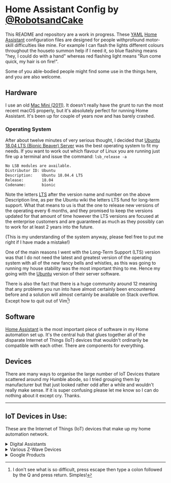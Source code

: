 # Home Assistant Config by [@RobotsandCake](https://github.com/robotsandcake) #

This README and repository are a work in progress. These [YAML](http://yaml.org) [Home Assistant](https://home-assistant.io/) configuration files are designed for people withprofound motor-skill difficulties like mine. For example I can flash the lights different colours throughout the houseto summon help if I need it, so blue flashing means "hey, I could do with a hand" whereas red flashing light means "Run come quick, my hair is on fire!". 

Some of you able-bodied people might find some use in the things here, and you are also welcome.

## Hardware ##

I use an old [Mac Mini (2011)](https://support.apple.com/kb/sp632?locale=en_US). It doesn't really have the grunt to run the most recent macOS properly, but it's absolutely perfect for running Home Assistant. It's been up for couple of years now and has barely crashed.

### Operating System ###

After about twelve minutes of very serious thought, I decided that [Ubuntu 18.04 LTS (Bionic Beaver) Server](http://releases.ubuntu.com/18.04/) was the best operating system to fit my needs. If you want to work out which  flavour of Linux you are running just fire up a terminal and issue the command: `lsb_release -a`

``` bash
No LSB modules are available.
Distributor ID: Ubuntu
Description:    Ubuntu 18.04.4 LTS
Release:        18.04
Codename:       bionic
```

Note the letters [LTS](https://wiki.ubuntu.com/LTS) after the version name and number on the above Description line, as per the Ubuntu wiki the letters LTS fund for long-term support. What that means to us is that the one to release new versions of the operating every 6 months, and they promised to keep the versions updated for that amount of time however the LTS versions are focused at the enterprise customers and are guaranteed as much as they possibly can to work for at least 2 years into the future.

(This is my understanding of the system anyway, please feel free to put me right if I have made a mistake!)

One of the main reasons I went with the Long-Term Support (LTS) version was that I do not need the latest and greatest version of the operating system with all of the new fancy bells and whistles, as this was going to running my house stability was the most important thing to me. Hence my going with the [Ubuntu](https://ubuntu.com/)  version of their server software.

There is also the fact that there is a huge community around 12 meaning that any problems you run into have almost certainly been encountered before and a solution will almost certainly be available on Stack overflow. Except how to quit out of Vim[^vim]!

## Software ##

[Home Assistant](https://home-assistant.io/) is the most important piece of software in my Home automation set up. It's the central hub that glues together all of the disparate Internet of Things (IoT) devices that wouldn't ordinarily be compatible with each other. There are components for everything. 

## Devices ##

There are many ways to organise the large number of IoT Devices thatare scattered around my Humble abode, so I tried grouping them by manufacturer but that just looked rather odd after a while and wouldn't really make sense.  If it is super confusing please let me know so I can do nothing about it except cry.  Thanks.

---

[^vim]: I don't see what is so difficult, press escape then type a colon  followed by the Q and press return. Simples!

## IoT Devices in Use: ##

These are the Internet of Things (IoT) devices that make up my home automation network.

<details>
<summary>Digital Assistants</summary> 
- [Google Home](https://store.google.com/gb/product/google_home)
- - [Echo Dot Gen 2](http://amzn.to/2hvCexj)
- [Google Home Mini](https://store.google.com/gb/product/google_home_mini)
</details>

<details>
<summary>Various Z-Wave Devices</summary>
- [AEON Aeotec Z-Stick Gen5 - Z-Wave Plus USB Gateway](https://www.amazon.co.uk/AEON-AEOEZW090-C-Aeotec-Z-Stick-gateway/dp/B00YETCNOE)
- [FOXX FPZWRE1UK Z-Wave Range Extender](https://www.amazon.co.uk/gp/product/B014JS4T0A/ref=oh_aui_search_detailpage?ie=UTF8&th=1)
- [FOXX FPZWSSG5UK Z-Wave Smart Switch/Power Outlet](https://www.amazon.co.uk/gp/product/B014JS57XI/ref=oh_aui_search_detailpage?ie=UTF8&th=1)
- [Z-Wave Plus Aeotec Smart Switch 6](https://www.vesternet.com/z-wave-aeon-labs-smart-switch-6-gen5-uk)
- [Fibaro FGMS-001 Motion Sensors](https://www.fibaro.com/en/products/motion-sensor/)
- [Z-Wave Plus Aeotec Door/Window Sensor 6](https://www.vesternet.com/z-wave-aeon-labs-door-window-sensor-6-gen5) 
- [Aeotec Door / Window Sensor 7](https://aeotec.com/z-wave-door-window-sensor/)
</details>

<details>
<summary>Google Products</summary> 
- [Google Nest Protect 2nd Generation Smoke + Carbon Monoxide Alarm (Wired), White](https://store.google.com/gb/product/nest_protect_2nd_gen)
- [Chromecast Audio](https://store.google.com/product/chromecast_audio)
</details>


